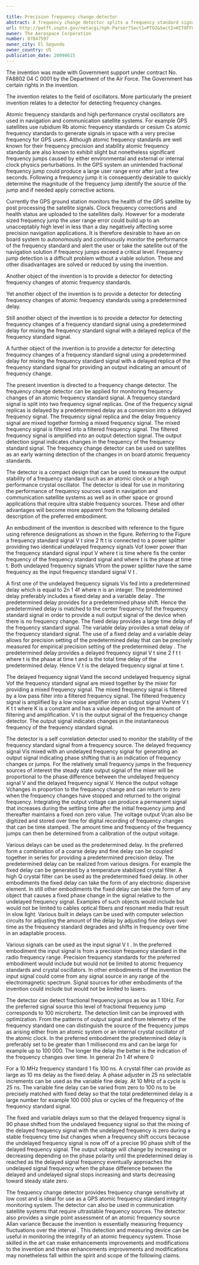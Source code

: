```yaml
---

title: Precision frequency change detector
abstract: A frequency change detector splits a frequency standard signal into two undelayed frequency signals, one of which is delayed by a predetermined amount. The delayed signal is then mixed with the undelayed frequency signal into a mixed signal that is further filtered and amplified for providing an output signal indicating frequency changes of the frequency standard signal. The mixed frequency signal indicates frequency changes of the original frequency standard signal without reference to another frequency standard. This frequency change detector is well suited for use on satellites as an early warning detection of changes in on-board atomic frequency standards.
url: http://patft.uspto.gov/netacgi/nph-Parser?Sect1=PTO2&Sect2=HITOFF&p=1&u=%2Fnetahtml%2FPTO%2Fsearch-adv.htm&r=1&f=G&l=50&d=PALL&S1=07847597&OS=07847597&RS=07847597
owner: The Aerospace Corporation
number: 07847597
owner_city: El Segundo
owner_country: US
publication_date: 20090615
---
```

The invention was made with Government support under contract No. FA8802 04 C 0001 by the Department of the Air Force. The Government has certain rights in the invention.

The invention relates to the field of oscillators. More particularly the present invention relates to a detector for detecting frequency changes.

Atomic frequency standards and high performance crystal oscillators are used in navigation and communication satellite systems. For example GPS satellites use rubidium Rb atomic frequency standards or cesium Cs atomic frequency standards to generate signals in space with a very precise frequency for GPS users. Although atomic frequency standards are well known for their frequency precision and stability atomic frequency standards are also known to exhibit slight but nonetheless significant frequency jumps caused by either environmental and external or internal clock physics perturbations. In the GPS system an unintended fractional frequency jump could produce a large user range error after just a few seconds. Following a frequency jump it is consequently desirable to quickly determine the magnitude of the frequency jump identify the source of the jump and if needed apply corrective actions.

Currently the GPS ground station monitors the health of the GPS satellite by post processing the satellite signals. Clock frequency corrections and health status are uploaded to the satellites daily. However for a moderate sized frequency jump the user range error could build up to an unacceptably high level in less than a day negatively affecting some precision navigation applications. It is therefore desirable to have an on board system to autonomously and continuously monitor the performance of the frequency standard and alert the user or take the satellite out of the navigation solution if frequency jumps exceed a critical level. Frequency jump detection is a difficult problem without a viable solution. These and other disadvantages are solved or reduced by using the invention.

Another object of the invention is to provide a detector for detecting frequency changes of atomic frequency standards.

Yet another object of the invention is to provide a detector for detecting frequency changes of atomic frequency standards using a predetermined delay.

Still another object of the invention is to provide a detector for detecting frequency changes of a frequency standard signal using a predetermined delay for mixing the frequency standard signal with a delayed replica of the frequency standard signal.

A further object of the invention is to provide a detector for detecting frequency changes of a frequency standard signal using a predetermined delay for mixing the frequency standard signal with a delayed replica of the frequency standard signal for providing an output indicating an amount of frequency change.

The present invention is directed to a frequency change detector. The frequency change detector can be applied for monitoring frequency changes of an atomic frequency standard signal. A frequency standard signal is split into two frequency signal replicas. One of the frequency signal replicas is delayed by a predetermined delay as a conversion into a delayed frequency signal. The frequency signal replica and the delay frequency signal are mixed together forming a mixed frequency signal. The mixed frequency signal is filtered into a filtered frequency signal. The filtered frequency signal is amplified into an output detection signal. The output detection signal indicates changes in the frequency of the frequency standard signal. The frequency change detector can be used on satellites as an early warning detection of the changes in on board atomic frequency standards.

The detector is a compact design that can be used to measure the output stability of a frequency standard such as an atomic clock or a high performance crystal oscillator. The detector is ideal for use in monitoring the performance of frequency sources used in navigation and communication satellite systems as well as in other space or ground applications that require ultra stable frequency sources. These and other advantages will become more apparent from the following detailed description of the preferred embodiment.

An embodiment of the invention is described with reference to the figure using reference designations as shown in the figure. Referring to the Figure a frequency standard signal V t sine 2 ft t is connected to a power splitter providing two identical undelayed frequency signals Vof lower power than the frequency standard signal input V where t is time where fis the center frequency of the frequency standard signal and where t is the phase at time t. Both undelayed frequency signals Vfrom the power splitter have the same frequency as the input frequency standard signal V t .

A first one of the undelayed frequency signals Vis fed into a predetermined delay which is equal to 2n 1 4f where n is an integer. The predetermined delay preferably includes a fixed delay and a variable delay . The predetermined delay provides for a predetermined phase shift. Hence the predetermined delay is matched to the center frequency fof the frequency standard signal in order to provide a null output signal of the device when there is no frequency change. The fixed delay provides a large time delay of the frequency standard signal. The variable delay provides a small delay of the frequency standard signal. The use of a fixed delay and a variable delay allows for precision setting of the predetermined delay that can be precisely measured for empirical precision setting of the predetermined delay . The predetermined delay provides a delayed frequency signal V t sine 2 f t t where t is the phase at time t and is the total time delay of the predetermined delay. Hence V t is the delayed frequency signal at time t.

The delayed frequency signal Vand the second undelayed frequency signal Vof the frequency standard signal are mixed together by the mixer for providing a mixed frequency signal. The mixed frequency signal is filtered by a low pass filter into a filtered frequency signal. The filtered frequency signal is amplified by a low noise amplifier into an output signal Vwhere V t K t t where K is a constant and has a value depending on the amount of filtering and amplification. V t is the output signal of the frequency change detector. The output signal indicates changes in the instantaneous frequency of the frequency standard signal.

The detector is a self correlation detector used to monitor the stability of the frequency standard signal from a frequency source. The delayed frequency signal Vis mixed with an undelayed frequency signal for generating an output signal indicating phase shifting that is an indication of frequency changes or jumps. For the relatively small frequency jumps in the frequency sources of interest the steady state output signal of the mixer will be proportional to the phase difference between the undelayed frequency signal V and the delayed frequency signal V. Hence the output voltage Vchanges in proportion to the frequency change and can return to zero when the frequency changes have stopped and returned to the original frequency. Integrating the output voltage can produce a permanent signal that increases during the settling time after the initial frequency jump and thereafter maintains a fixed non zero value. The voltage output Vcan also be digitized and stored over time for digital recording of frequency changes that can be time stamped. The amount time and frequency of the frequency jumps can then be determined from a calibration of the output voltage.

Various delays can be used as the predetermined delay. In the preferred form a combination of a coarse delay and fine delay can be coupled together in series for providing a predetermined precision delay. The predetermined delay can be realized from various designs. For example the fixed delay can be generated by a temperature stabilized crystal filter. A high Q crystal filter can be used as the predetermined fixed delay. In other embodiments the fixed delay can take the form of any electronic dispersive element. In still other embodiments the fixed delay can take the form of any object that causes a fixed phase change in the signal relative to the undelayed frequency signal. Examples of such objects would include but would not be limited to cables optical fibers and resonant media that result in slow light. Various built in delays can be used with computer selection circuits for adjusting the amount of the delay by adjusting fine delays over time as the frequency standard degrades and shifts in frequency over time in an adaptable process.

Various signals can be used as the input signal V t . In the preferred embodiment the input signal is from a precision frequency standard in the radio frequency range. Precision frequency standards for the preferred embodiment would include but would not be limited to atomic frequency standards and crystal oscillators. In other embodiments of the invention the input signal could come from any signal source in any range of the electromagnetic spectrum. Signal sources for other embodiments of the invention could include but would not be limited to lasers.

The detector can detect fractional frequency jumps as low as 1 10Hz. For the preferred signal source this level of fractional frequency jump corresponds to 100 microhertz. The detection limit can be improved with optimization. From the patterns of output signal and from telemetry of the frequency standard one can distinguish the source of the frequency jumps as arising either from an atomic system or an internal crystal oscillator of the atomic clock. In the preferred embodiment the predetermined delay is preferably set to be greater than 1 millisecond ms and can be large for example up to 100 000. The longer the delay the better is the indication of the frequency changes over time. In general 2n 1 4f where 0

For a 10 MHz frequency standard 1 fis 100 ns. A crystal filter can provide as large as 10 ms delay as the fixed delay. A phase adjuster in 25 ns selectable increments can be used as the variable fine delay. At 10 MHz of a cycle is 25 ns. The variable fine delay can be varied from zero to 100 ns to be precisely matched with fixed delay so that the total predetermined delay is a large number for example 100 000 plus or cycles of the frequency of the frequency standard signal.

The fixed and variable delays sum so that the delayed frequency signal is 90 phase shifted from the undelayed frequency signal so that the mixing of the delayed frequency signal with the undelayed frequency is zero during a stable frequency time but changes when a frequency shift occurs because the undelayed frequency signal is now off of a precise 90 phase shift of the delayed frequency signal. The output voltage will change by increasing or decreasing depending on the phase polarity until the predetermined delay is reached as the delayed signal frequency eventually approaches the undelayed signal frequency when the phase difference between the delayed and undelayed signal stops increasing and starts decreasing toward steady state zero.

The frequency change detector provides frequency change sensitivity at low cost and is ideal for use as a GPS atomic frequency standard integrity monitoring system. The detector can also be used in communication satellite systems that require ultrastable frequency sources. The detector also provides a single point assessment of an atomic frequency source Allan variance Because the invention is essentially measuring frequency fluctuations over the interval . This detection and measuring device can be useful in monitoring the integrity of an atomic frequency system. Those skilled in the art can make enhancements improvements and modifications to the invention and these enhancements improvements and modifications may nonetheless fall within the spirit and scope of the following claims.

